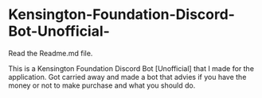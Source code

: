 # Kensington-Foundation-Discord-Bot-Unofficial-
Read the Readme.md file.



This is a Kensington Foundation Discord Bot [Unofficial] that I made for the application. Got carried away and made a bot that advies if you have the money or not to make purchase and what you should do.
